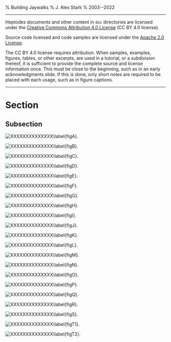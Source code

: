 % Building Jaywalks
% J. Alex Stark
% 2003--2022


----------------------------------------

Heptodes documents and other content in `doc` directories are licensed under the
[Creative Commons Attribution 4.0 License] (CC BY 4.0 license).

Source code licensed and code samples are licensed under the [Apache
2.0 License].

The CC BY 4.0 license requires attribution.  When samples, examples, figures,
tables, or other excerpts, are used in a tutorial, or a subdivision thereof, it
is sufficient to provide the complete source and license information once.  This
must be close to the beginning, such as in an early acknowledgments slide.  If
this is done, only short notes are required to be placed with each usage, such
as in figure captions.

[Creative Commons Attribution 4.0 License]: https://creativecommons.org/licenses/by/4.0/legalcode
[Apache 2.0 License]: https://www.apache.org/licenses/LICENSE-2.0

----------------------------------------


# Section

## Subsection


![XXXXXXXXXXXXXX\label{figA}.](figs/Builder-A.svg)

![XXXXXXXXXXXXXX\label{figB}.](figs/Builder-B.svg)

![XXXXXXXXXXXXXX\label{figC}.](figs/Builder-C.svg)

![XXXXXXXXXXXXXX\label{figD}.](figs/Builder-D.svg)

![XXXXXXXXXXXXXX\label{figE}.](figs/Builder-E.svg)

![XXXXXXXXXXXXXX\label{figF}.](figs/Builder-F.svg)

![XXXXXXXXXXXXXX\label{figG}.](figs/Builder-G.svg)

![XXXXXXXXXXXXXX\label{figH}.](figs/Builder-H.svg)

![XXXXXXXXXXXXXX\label{figI}.](figs/Builder-I.svg)

![XXXXXXXXXXXXXX\label{figJ}.](figs/Builder-J.svg)

![XXXXXXXXXXXXXX\label{figK}.](figs/Builder-K.svg)

![XXXXXXXXXXXXXX\label{figL}.](figs/Builder-L.svg)

![XXXXXXXXXXXXXX\label{figM}.](figs/Builder-M.svg)

![XXXXXXXXXXXXXX\label{figN}.](figs/Builder-N.svg)

![XXXXXXXXXXXXXX\label{figO}.](figs/Builder-O.svg)

![XXXXXXXXXXXXXX\label{figP}.](figs/Builder-P.svg)

![XXXXXXXXXXXXXX\label{figQ}.](figs/Builder-Q.svg)

![XXXXXXXXXXXXXX\label{figR}.](figs/Builder-R.svg)

![XXXXXXXXXXXXXX\label{figS}.](figs/Builder-S.svg)

![XXXXXXXXXXXXXX\label{figT1}.](figs/Builder-T-1.svg)

![XXXXXXXXXXXXXX\label{figT2}.](figs/Builder-T-2.svg)
